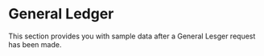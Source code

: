 # General Ledger

This section provides you with sample data after a General Lesger request has been made.
